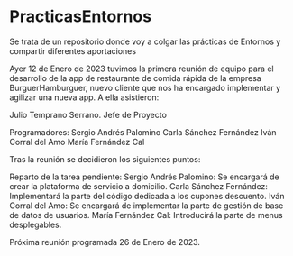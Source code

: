 # PracticasEntornos
Se trata de un repositorio donde voy a colgar las prácticas de Entornos y compartir diferentes aportaciones

Ayer 12 de Enero de 2023 tuvimos la primera reunión de equipo para el desarrollo de la app de restaurante de comida rápida de la empresa BurguerHamburguer, nuevo cliente que nos ha encargado implementar y agilizar una nueva app. A ella asistieron:

Julio Temprano Serrano. Jefe de Proyecto

Programadores:
Sergio Andrés Palomino
Carla Sánchez Fernández
Iván Corral del Amo
María Fernández Cal

Tras la reunión se decidieron los siguientes puntos:

Reparto de la tarea pendiente:
Sergio Andrés Palomino: Se encargará de crear la plataforma de servicio a domicilio.
Carla Sánchez Fernández: Implementará la parte del código dedicada a los cupones descuento.
Iván Corral del Amo: Se encargará de implementar la parte de gestión de base de datos de usuarios.
María Fernández Cal: Introducirá la parte de menus desplegables.

Próxima reunión programada 26 de Enero de 2023.
